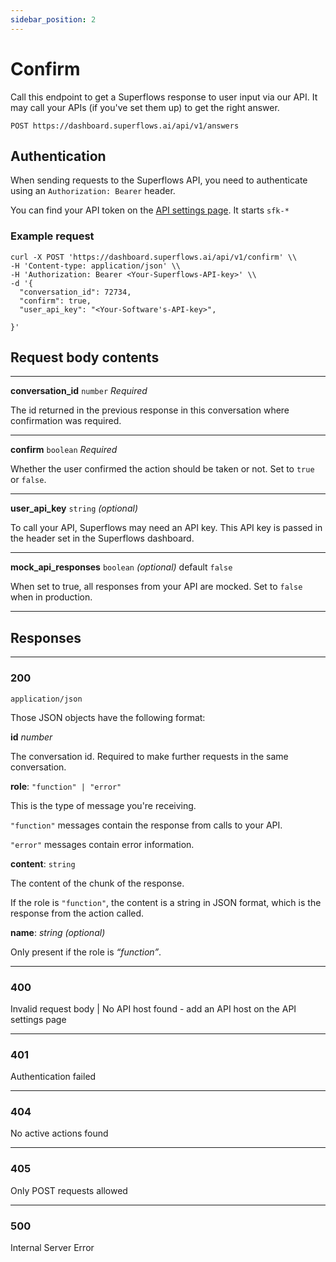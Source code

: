```yaml
---
sidebar_position: 2
---
```


# Confirm

Call this endpoint to get a Superflows response to user input via our API. It may call your APIs (if you've set them up) to get the right answer.

`POST https://dashboard.superflows.ai/api/v1/answers`

## Authentication

When sending requests to the Superflows API, you need to authenticate using an `Authorization: Bearer` header.

You can find your API token on the [API settings page](https://dashboard.superflows.ai/api-settings). It starts `sfk-*`

### Example request

```
curl -X POST 'https://dashboard.superflows.ai/api/v1/confirm' \\
-H 'Content-type: application/json' \\
-H 'Authorization: Bearer <Your-Superflows-API-key>' \\
-d '{
  "conversation_id": 72734,
  "confirm": true,
  "user_api_key": "<Your-Software's-API-key>",
  
}'
```

## Request body contents

---

**conversation_id** `number` _Required_

The id returned in the previous response in this conversation where confirmation was required.

---

**confirm** `boolean` _Required_

Whether the user confirmed the action should be taken or not. Set to `true` or `false`.

---

**user_api_key** `string` _(optional)_

To call your API, Superflows may need an API key. This API key is passed in the header set in the Superflows dashboard.

---

**mock_api_responses** `boolean` _(optional)_ default `false`

When set to true, all responses from your API are mocked. Set to `false` when in production.

---

## Responses

---

### **200**

`application/json`

Those JSON objects have the following format:

**id** _number_

The conversation id. Required to make further requests in the same conversation.

**role**: `"function" | "error"`

This is the type of message you're receiving.

`"function"` messages contain the response from calls to your API.

`"error"` messages contain error information.

**content**: `string`

The content of the chunk of the response.

If the role is `"function"`, the content is a string in JSON format, which is the response from the action called.

**name**: _string (optional)_

Only present if the role is _“function”_.

---

### **400**

Invalid request body | No API host found - add an API host on the API settings page

---

### **401**

Authentication failed

---

### **404**

No active actions found

---

### **405**

Only POST requests allowed

---

### **500**

Internal Server Error
